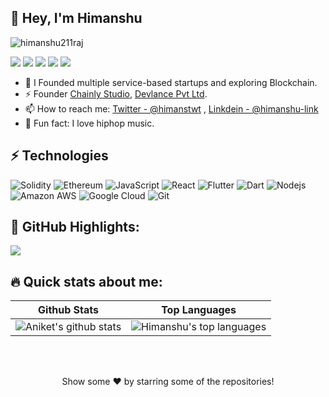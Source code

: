 ## 👋 Hey, I'm Himanshu 

<p align="left"> <img src="https://komarev.com/ghpvc/?username=himanshu211raj&label=Views&color=red" alt="himanshu211raj" /> </p>

<a  href="https://www.himanshuraj.com/"><img src="https://img.shields.io/badge/himanshuraj.com-161B22.svg?&style=for-the-badge&logo=safari&logoColor=white"></a>
<a href="mailto: himanshu211raj@gmail.com"><img src="https://img.shields.io/badge/-himanshu211raj%40gmail.com-C5221E?&style=for-the-badge&logo=Gmail&logoColor=white" ></a> <a href="https://www.linkedin.com/in/himanshu-link/"><img src="https://img.shields.io/badge/himanshu-link-%230077B5.svg?&style=for-the-badge&logo=linkedin&logoColor=white" ></a> <a href="https://github.com/himanshu211raj"><img src="https://img.shields.io/badge/himanshu211raj-white.svg?&style=for-the-badge&logo=github&logoColor=black" ></a> <a href="https://twitter.com/himanstwt"><img src="https://img.shields.io/badge/himanstwt-blue.svg?&style=for-the-badge&logo=twitter&logoColor=white" ></a> 

- 🔭 I Founded multiple service-based startups and exploring Blockchain.
- ⚡ Founder [Chainly Studio](https://chainly.studio), [Devlance Pvt Ltd](https://devlance.in).
- 📫 How to reach me: [Twitter - @himanstwt](https://twitter.com/himanstwt) , [Linkdein - @himanshu-link](https://www.linkedin.com/in/himanshu-link/)
- 👋  Fun fact: I love hiphop music.


## ⚡ Technologies

![Solidity](https://img.shields.io/badge/-solidity-E34A86?style=flat-square&logo=solidity)
![Ethereum](https://img.shields.io/badge/-ethereum-green?style=flat-square&logo=ethereum)
![JavaScript](https://img.shields.io/badge/-JavaScript-black?style=flat-square&logo=javascript)
![React](https://img.shields.io/badge/-React-black?style=flat-square&logo=react)
![Flutter](https://img.shields.io/badge/-Flutter-blue?style=flat-square&logo=flutter)
![Dart](https://img.shields.io/badge/-Dart-red?style=flat-square&logo=dart)
![Nodejs](https://img.shields.io/badge/-Nodejs-pink?style=flat-square&logo=Node.js)
![Amazon AWS](https://img.shields.io/badge/Amazon%20AWS-232F3E?style=flat-square&logo=amazon-aws)
![Google Cloud](https://img.shields.io/badge/Google%20Cloud-black?style=flat-square&logo=google-cloud)
![Git](https://img.shields.io/badge/-Git-black?style=flat-square&logo=git)


## 🌼 GitHub Highlights:
<a href="">
  <img align="center" src="http://github-readme-streak-stats.herokuapp.com?user=himanshu211raj&theme=gruvbox_duo"/>
</a>


## 🔥 Quick stats about me:

| Github Stats | Top Languages |
| --- | --- |
| ![Aniket's github stats](https://github-readme-stats.vercel.app/api?username=himanshu211raj&show_icons=true&title_color=f6c32c&icon_color=f6c32c&text_color=9f9f9f&bg_color=151515&count_private=true) | ![Himanshu's top languages](https://github-readme-stats.vercel.app/api/top-langs/?username=himanshu211raj&show_icons=true&title_color=f6c32c&icon_color=f6c32c&text_color=9f9f9f&bg_color=151515&count_private=true&layout=compact) |

<br></br>
<p align="center">
Show some ❤️ by starring some of the repositories!
</p>
